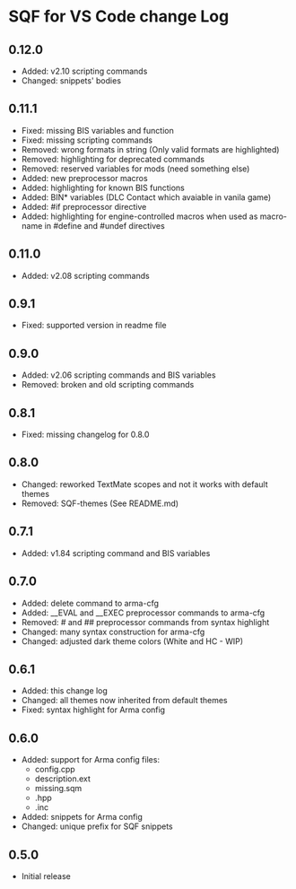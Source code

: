 # SQF for VS Code change Log

## 0.12.0
* Added: v2.10 scripting commands
* Changed: snippets' bodies

## 0.11.1
* Fixed: missing BIS variables and function
* Fixed: missing scripting commands
* Removed: wrong formats in string (Only valid formats are highlighted)
* Removed: highlighting for deprecated commands
* Removed: reserved variables for mods (need something else)
* Added: new preprocessor macros
* Added: highlighting for known BIS functions
* Added: BIN* variables (DLC Contact which avaiable in vanila game)
* Added: #if preprocessor directive
* Added: highlighting for engine-controlled macros when used as macro-name in #define and #undef directives

## 0.11.0
* Added: v2.08 scripting commands

## 0.9.1
* Fixed: supported version in readme file

## 0.9.0
* Added: v2.06 scripting commands and BIS variables
* Removed: broken and old scripting commands

## 0.8.1
* Fixed: missing changelog for 0.8.0

## 0.8.0
* Changed: reworked TextMate scopes and not it works with default themes
* Removed: SQF-themes (See README.md)

## 0.7.1
* Added: v1.84 scripting command and BIS variables

## 0.7.0
* Added: delete command to arma-cfg
* Added: __EVAL and __EXEC preprocessor commands to arma-cfg
* Removed: # and ## preprocessor commands from syntax highlight
* Changed: many syntax construction for arma-cfg
* Changed: adjusted dark theme colors (White and HC - WIP)

## 0.6.1
* Added: this change log
* Changed: all themes now inherited from default themes
* Fixed: syntax highlight for Arma config

## 0.6.0
* Added: support for Arma config files:
    * config.cpp
    * description.ext
    * missing.sqm
    * .hpp
    * .inc
* Added: snippets for Arma config
* Changed: unique prefix for SQF snippets

## 0.5.0
* Initial release
